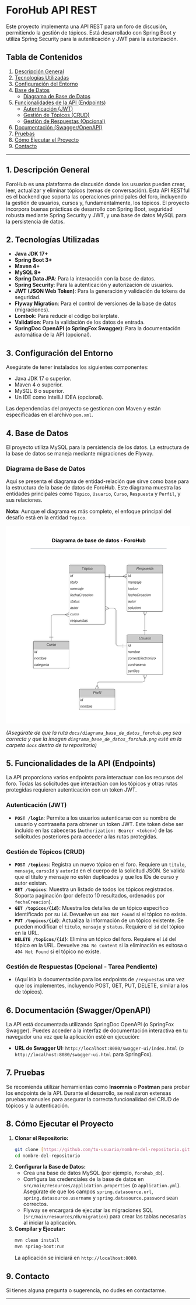 # ForoHub API REST

Este proyecto implementa una API REST para un foro de discusión, permitiendo la gestión de tópicos. Está desarrollado con Spring Boot y utiliza Spring Security para la autenticación y JWT para la autorización.

## Tabla de Contenidos

1.  [Descripción General](#descripción-general)
2.  [Tecnologías Utilizadas](#tecnologías-utilizadas)
3.  [Configuración del Entorno](#configuración-del-entorno)
4.  [Base de Datos](#base-de-datos)
    * [Diagrama de Base de Datos](#diagrama-de-base-de-datos)
5.  [Funcionalidades de la API (Endpoints)](#funcionalidades-de-la-api-endpoints)
    * [Autenticación (JWT)](#autenticación-jwt)
    * [Gestión de Tópicos (CRUD)](#gestión-de-tópicos-crud)
    * [Gestión de Respuestas (Opcional)](#gestión-de-respuestas-opcional)
6.  [Documentación (Swagger/OpenAPI)](#documentación-swaggeropenapi)
7.  [Pruebas](#pruebas)
8.  [Cómo Ejecutar el Proyecto](#cómo-ejecutar-el-proyecto)
9.  [Contacto](#contacto)

---

## 1. Descripción General

ForoHub es una plataforma de discusión donde los usuarios pueden crear, leer, actualizar y eliminar tópicos (temas de conversación). Esta API RESTful es el backend que soporta las operaciones principales del foro, incluyendo la gestión de usuarios, cursos y, fundamentalmente, los tópicos. El proyecto incorpora buenas prácticas de desarrollo con Spring Boot, seguridad robusta mediante Spring Security y JWT, y una base de datos MySQL para la persistencia de datos.

## 2. Tecnologías Utilizadas

* **Java JDK 17+**
* **Spring Boot 3+**
* **Maven 4+**
* **MySQL 8+**
* **Spring Data JPA**: Para la interacción con la base de datos.
* **Spring Security**: Para la autenticación y autorización de usuarios.
* **JWT (JSON Web Token)**: Para la generación y validación de tokens de seguridad.
* **Flyway Migration**: Para el control de versiones de la base de datos (migraciones).
* **Lombok**: Para reducir el código boilerplate.
* **Validation**: Para la validación de los datos de entrada.
* **SpringDoc OpenAPI (o SpringFox Swagger)**: Para la documentación automática de la API (opcional).

## 3. Configuración del Entorno

Asegúrate de tener instalados los siguientes componentes:
* Java JDK 17 o superior.
* Maven 4 o superior.
* MySQL 8 o superior.
* Un IDE como IntelliJ IDEA (opcional).

Las dependencias del proyecto se gestionan con Maven y están especificadas en el archivo `pom.xml`.

## 4. Base de Datos

El proyecto utiliza MySQL para la persistencia de los datos. La estructura de la base de datos se maneja mediante migraciones de Flyway.

### Diagrama de Base de Datos

Aquí se presenta el diagrama de entidad-relación que sirve como base para la estructura de la base de datos de ForoHub. Este diagrama muestra las entidades principales como `Tópico`, `Usuario`, `Curso`, `Respuesta` y `Perfil`, y sus relaciones.

**Nota:** Aunque el diagrama es más completo, el enfoque principal del desafío está en la entidad `Tópico`.

![Diagrama de Base de Datos - ForoHub](docs/diagrama_base_de_datos_forohub.png)

*(Asegúrate de que la ruta `docs/diagrama_base_de_datos_forohub.png` sea correcta y que la imagen `diagrama_base_de_datos_forohub.png` esté en la carpeta `docs` dentro de tu repositorio)*

## 5. Funcionalidades de la API (Endpoints)

La API proporciona varios endpoints para interactuar con los recursos del foro. Todas las solicitudes que interactúan con los tópicos y otras rutas protegidas requieren autenticación con un token JWT.

### Autenticación (JWT)

* **`POST /login`**: Permite a los usuarios autenticarse con su nombre de usuario y contraseña para obtener un token JWT. Este token debe ser incluido en las cabeceras (`Authorization: Bearer <token>`) de las solicitudes posteriores para acceder a las rutas protegidas.

### Gestión de Tópicos (CRUD)

* **`POST /topicos`**: Registra un nuevo tópico en el foro. Requiere un `titulo`, `mensaje`, `cursoId` y `autorId` en el cuerpo de la solicitud JSON. Se valida que el título y mensaje no estén duplicados y que los IDs de curso y autor existan.
* **`GET /topicos`**: Muestra un listado de todos los tópicos registrados. Soporta paginación (por defecto 10 resultados, ordenados por `fechaCreacion`).
* **`GET /topicos/{id}`**: Muestra los detalles de un tópico específico identificado por su `id`. Devuelve un `404 Not Found` si el tópico no existe.
* **`PUT /topicos/{id}`**: Actualiza la información de un tópico existente. Se pueden modificar el `titulo`, `mensaje` y `status`. Requiere el `id` del tópico en la URL.
* **`DELETE /topicos/{id}`**: Elimina un tópico del foro. Requiere el `id` del tópico en la URL. Devuelve `204 No Content` si la eliminación es exitosa o `404 Not Found` si el tópico no existe.

### Gestión de Respuestas (Opcional - Tarea Pendiente)

* (Aquí iría la documentación para los endpoints de `/respuestas` una vez que los implementes, incluyendo POST, GET, PUT, DELETE, similar a los de tópicos).

## 6. Documentación (Swagger/OpenAPI)

La API está documentada utilizando SpringDoc OpenAPI (o SpringFox Swagger). Puedes acceder a la interfaz de documentación interactiva en tu navegador una vez que la aplicación esté en ejecución:

* **URL de Swagger UI:** `http://localhost:8080/swagger-ui/index.html` (o `http://localhost:8080/swagger-ui.html` para SpringFox).

## 7. Pruebas

Se recomienda utilizar herramientas como **Insomnia** o **Postman** para probar los endpoints de la API. Durante el desarrollo, se realizaron extensas pruebas manuales para asegurar la correcta funcionalidad del CRUD de tópicos y la autenticación.

## 8. Cómo Ejecutar el Proyecto

1.  **Clonar el Repositorio:**
    ```bash
    git clone [https://github.com/tu-usuario/nombre-del-repositorio.git](https://github.com/tu-usuario/nombre-del-repositorio.git)
    cd nombre-del-repositorio
    ```
2.  **Configurar la Base de Datos:**
    * Crea una base de datos MySQL (por ejemplo, `forohub_db`).
    * Configura las credenciales de la base de datos en `src/main/resources/application.properties` (o `application.yml`). Asegúrate de que los campos `spring.datasource.url`, `spring.datasource.username` y `spring.datasource.password` sean correctos.
    * Flyway se encargará de ejecutar las migraciones SQL (`src/main/resources/db/migration`) para crear las tablas necesarias al iniciar la aplicación.
3.  **Compilar y Ejecutar:**
    ```bash
    mvn clean install
    mvn spring-boot:run
    ```
    La aplicación se iniciará en `http://localhost:8080`.

## 9. Contacto

Si tienes alguna pregunta o sugerencia, no dudes en contactarme.

---